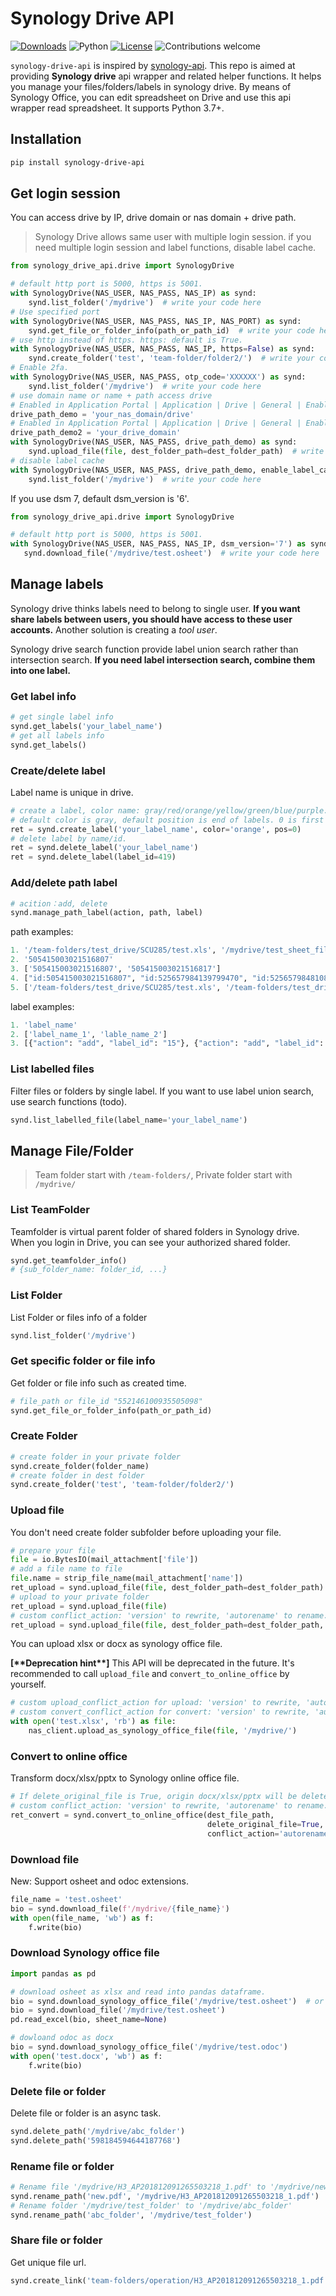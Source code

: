 # Synology Drive API
[![Downloads](https://static.pepy.tech/personalized-badge/synology-drive-api?period=total&units=international_system&left_color=grey&right_color=red&left_text=Downloads)](https://pepy.tech/project/synology-drive-api)
![Python](https://img.shields.io/badge/python-v3.7+-blue.svg)
[![License](https://img.shields.io/badge/license-MIT-gree.svg)](https://opensource.org/licenses/MIT)
![Contributions welcome](https://img.shields.io/badge/contributions-welcome-orange.svg)

`synology-drive-api` is inspired by  [synology-api](https://github.com/N4S4/synology-api). 
This repo is aimed at providing **Synology drive** api wrapper and related helper functions. It helps you manage your files/folders/labels in synology drive.  By means of Synology Office, you can edit spreadsheet on Drive and use this api wrapper read spreadsheet. It supports Python 3.7+.

## Installation
```bash
pip install synology-drive-api
```

## Get login session

You can access drive by IP, drive domain or nas domain + drive path. 

> Synology Drive allows same user with multiple login session. if you need multiple login session and label functions, disable label cache.

```python
from synology_drive_api.drive import SynologyDrive

# default http port is 5000, https is 5001. 
with SynologyDrive(NAS_USER, NAS_PASS, NAS_IP) as synd:
    synd.list_folder('/mydrive')  # write your code here
# Use specified port
with SynologyDrive(NAS_USER, NAS_PASS, NAS_IP, NAS_PORT) as synd:
    synd.get_file_or_folder_info(path_or_path_id)  # write your code here
# use http instead of https. https: default is True.
with SynologyDrive(NAS_USER, NAS_PASS, NAS_IP, https=False) as synd:
    synd.create_folder('test', 'team-folder/folder2/')  # write your code here
# Enable 2fa.
with SynologyDrive(NAS_USER, NAS_PASS, otp_code='XXXXXX') as synd:
    synd.list_folder('/mydrive')  # write your code here
# use domain name or name + path access drive
# Enabled in Application Portal | Application | Drive | General | Enable customized alias
drive_path_demo = 'your_nas_domain/drive'
# Enabled in Application Portal | Application | Drive | General | Enable customized domain
drive_path_demo2 = 'your_drive_domain'
with SynologyDrive(NAS_USER, NAS_PASS, drive_path_demo) as synd:
    synd.upload_file(file, dest_folder_path=dest_folder_path)  # write your code here
# disable label cache
with SynologyDrive(NAS_USER, NAS_PASS, drive_path_demo, enable_label_cache=False) as synd:
    synd.list_folder('/mydrive')  # write your code here
```
If you use dsm 7, default dsm_version is '6'.  
```python
from synology_drive_api.drive import SynologyDrive

# default http port is 5000, https is 5001. 
with SynologyDrive(NAS_USER, NAS_PASS, NAS_IP, dsm_version='7') as synd:
   synd.download_file('/mydrive/test.osheet')  # write your code here
```
## Manage labels

Synology drive thinks labels need to belong to single user. **If you want share labels between users, you should have access to these user accounts.** Another solution is creating a *tool user*.

Synology drive search function provide label union search rather than intersection search. **If you need label intersection search, combine them into one label.**

### Get label info

```python
# get single label info
synd.get_labels('your_label_name')
# get all labels info
synd.get_labels()
```

### Create/delete label

Label name is unique in drive.

```python
# create a label, color name: gray/red/orange/yellow/green/blue/purple.
# default color is gray, default position is end of labels. 0 is first position.
ret = synd.create_label('your_label_name', color='orange', pos=0)
# delete label by name/id.
ret = synd.delete_label('your_label_name')
ret = synd.delete_label(label_id=419)
```

### Add/delete path label

```python
# acition：add, delete
synd.manage_path_label(action, path, label)
```

path examples:

```python
1. '/team-folders/test_drive/SCU285/test.xls', '/mydrive/test_sheet_file.osheet'
2. '505415003021516807'
3. ['505415003021516807', '505415003021516817']
4. ["id:505415003021516807", "id:525657984139799470", "id:525657984810888112"]
5. ['/team-folders/test_drive/SCU285/test.xls', '/team-folders/test_drive/SCU283/test2.xls']
```

label examples:

```python
1. 'label_name'
2. ['label_name_1', 'lable_name_2']
3. [{"action": "add", "label_id": "15"}, {"action": "add", "label_id": "16"}]
```

### List labelled files

Filter files or folders by single label. If you want to use label union search, use search functions (todo).

```python
synd.list_labelled_file(label_name='your_label_name')
```

## Manage File/Folder

>Team folder start with `/team-folders/`, Private folder start with `/mydrive/`

### List TeamFolder

Teamfolder  is virtual parent folder of shared folders in Synology drive. When you login in Drive, you can see your authorized shared folder.

```python
synd.get_teamfolder_info()
# {sub_folder_name: folder_id, ...}
```

### List Folder

List Folder or files info of a folder

```python
synd.list_folder('/mydrive')
```

### Get specific folder or file info

Get folder or file info such as created time.

```python
# file_path or file_id "552146100935505098"
synd.get_file_or_folder_info(path_or_path_id)
```

### Create Folder

```python
# create folder in your private folder
synd.create_folder(folder_name)
# create folder in dest folder
synd.create_folder('test', 'team-folder/folder2/')
```

### Upload file

You don't need create folder subfolder before uploading your file.

```python
# prepare your file
file = io.BytesIO(mail_attachment['file'])
# add a file name to file
file.name = strip_file_name(mail_attachment['name'])
ret_upload = synd.upload_file(file, dest_folder_path=dest_folder_path)
# upload to your private folder
ret_upload = synd.upload_file(file)
# custom conflict_action: 'version' to rewrite, 'autorename' to rename. Default: 'version'
ret_upload = synd.upload_file(file, dest_folder_path=dest_folder_path, conflict_action='version')
```

You can upload xlsx or docx as synology office file.

**[\*\*Deprecation hint\*\*]** This API will be deprecated in the future. It's recommended to call `upload_file` and `convert_to_online_office` by yourself.

``` python
# custom upload_conflict_action for upload: 'version' to rewrite, 'autorename' to rename. Default: 'version'
# custom convert_conflict_action for convert: 'version' to rewrite, 'autorename' to rename. Default: 'autorename'
with open('test.xlsx', 'rb') as file:
    nas_client.upload_as_synology_office_file(file, '/mydrive/')
```

### Convert to online office

Transform docx/xlsx/pptx to Synology online office file.

```python
# If delete_original_file is True, origin docx/xlsx/pptx will be deleted after transformed. Default: True
# custom conflict_action: 'version' to rewrite, 'autorename' to rename. Default: 'autorename'
ret_convert = synd.convert_to_online_office(dest_file_path,
                                            delete_original_file=True,
                                            conflict_action='autorename')
```



### Download file

New: Support osheet and odoc extensions.
```python
file_name = 'test.osheet'
bio = synd.download_file(f'/mydrive/{file_name}')
with open(file_name, 'wb') as f:
    f.write(bio)
```

### Download Synology office file

```python
import pandas as pd

# download osheet as xlsx and read into pandas dataframe.
bio = synd.download_synology_office_file('/mydrive/test.osheet')  # or
bio = synd.download_file('/mydrive/test.osheet')
pd.read_excel(bio, sheet_name=None)

# dowloand odoc as docx
bio = synd.download_synology_office_file('/mydrive/test.odoc')
with open('test.docx', 'wb') as f:
    f.write(bio)
```

### Delete file or folder

Delete file or folder is  an async task.

```python
synd.delete_path('/mydrive/abc_folder')
synd.delete_path('598184594644187768')
```

### Rename file or folder

```python
# Rename file '/mydrive/H3_AP201812091265503218_1.pdf' to '/mydrive/new.pdf'
synd.rename_path('new.pdf', '/mydrive/H3_AP201812091265503218_1.pdf')
# Rename folder '/mydrive/test_folder' to '/mydrive/abc_folder'
synd.rename_path('abc_folder', '/mydrive/test_folder')
```

### Share file or folder

Get unique file url.

```python
synd.create_link('team-folders/operation/H3_AP201812091265503218_1.pdf')
```
